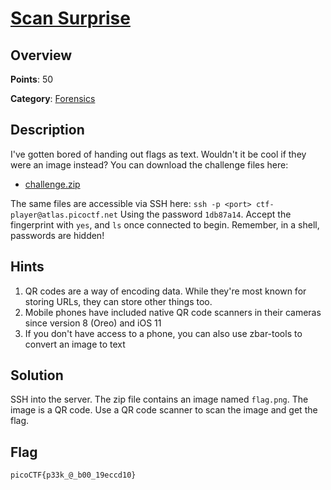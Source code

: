 # [Scan Surprise](https://play.picoctf.org/practice/challenge/444)

## Overview

**Points**: 50

**Category**: [Forensics](../)

## Description

I've gotten bored of handing out flags as text. Wouldn't it be cool if they were an image instead?
You can download the challenge files here:
- [challenge.zip](https://artifacts.picoctf.net/c_atlas/15/challenge.zip)

The same files are accessible via SSH here:
`ssh -p <port> ctf-player@atlas.picoctf.net`
Using the password `1db87a14`. Accept the fingerprint with `yes`, and `ls` once connected to begin. Remember, in a shell, passwords are hidden!

## Hints

1. QR codes are a way of encoding data. While they're most known for storing URLs, they can store other things too.
2. Mobile phones have included native QR code scanners in their cameras since version 8 (Oreo) and iOS 11
3. If you don't have access to a phone, you can also use zbar-tools to convert an image to text

## Solution

SSH into the server. The zip file contains an image named `flag.png`. The image is a QR code. Use a QR code scanner to scan the image and get the flag.

## Flag

`picoCTF{p33k_@_b00_19eccd10}`
